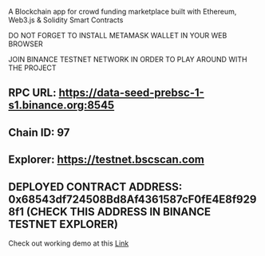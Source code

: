 A Blockchain app for crowd funding marketplace built with Ethereum, Web3.js & Solidity Smart Contracts

DO NOT FORGET TO INSTALL METAMASK WALLET IN YOUR WEB BROWSER

JOIN BINANCE TESTNET NETWORK IN ORDER TO PLAY AROUND WITH THE PROJECT

RPC URL: https://data-seed-prebsc-1-s1.binance.org:8545
---
Chain ID: 97
---
Explorer: https://testnet.bscscan.com
---
DEPLOYED CONTRACT ADDRESS: 0x68543df724508Bd8Af4361587cF0fE4E8f9298f1 (CHECK THIS ADDRESS IN BINANCE TESTNET EXPLORER)
---

Check out working demo at this [Link](http://rakimsth.github.io/crowd-funding)
